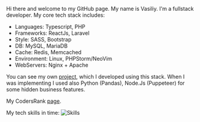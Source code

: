Hi there and welcome to my GitHub page. My name is Vasiliy. I'm a fullstack developer.
My core tech stack includes:
- Languages: Typescript, PHP
- Frameworks: ReactJs, Laravel
- Style: SASS, Bootstrap
- DB: MySQL, MariaDB
- Cache: Redis, Memcached
- Environment: Linux, PHPStorm/NeoVim
- WebServers: Nginx + Apache

You can see my own [project](https://magistral-perm.ru), which I developed using this stack. When I was implementing I used also Python (Pandas), Node.Js (Puppeteer) for some hidden business features.

My CodersRank [page](https://profile.codersrank.io/user/lx4777).

My tech skills in time:
![Skills](https://cr-skills-chart-widget.azurewebsites.net/api/api?username=lx4777)

